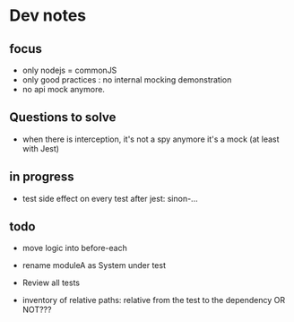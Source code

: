 # Dev notes

## focus

- only nodejs = commonJS
- only good practices : no internal mocking demonstration
- no api mock anymore.

## Questions to solve

- when there is interception, it's not a spy anymore it's a mock (at least with Jest)

## in progress

- test side effect on every test after jest: 
sinon-...



## todo

- move logic into before-each

- rename moduleA as System under test
- Review all tests

- inventory of relative paths: relative from the test to the dependency OR NOT???

